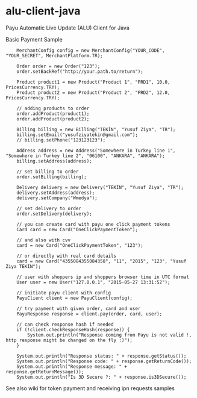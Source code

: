 # alu-client-java
Payu Automatic Live Update (ALU) Client for Java

Basic Payment Sample


		MerchantConfig config = new MerchantConfig("YOUR_CODE", "YOUR_SECRET", MerchantPlatform.TR);
		
		Order order = new Order("123");
		order.setBackRef("http://your.path.to/return");

		Product product1 = new Product("Product 1", "PRD1", 10.0, PricesCurrency.TRY);
		Product product2 = new Product("Product 2", "PRD2", 12.0, PricesCurrency.TRY);

		// adding products to order
		order.addProduct(product1);
		order.addProduct(product2);

		Billing billing = new Billing("TEKİN", "Yusuf Ziya", "TR");
		billing.setEmail("yusufziyatekin@gmail.com");
		// billing.setPhone("123123123");

		Address address = new Address("Somewhere in Turkey line 1", "Somewhere in Turkey line 2", "06100", "ANKARA", "ANKARA");
		billing.setAddress(address);

		// set billing to order
		order.setBilling(billing);

		Delivery delivery = new Delivery("TEKİN", "Yusuf Ziya", "TR");
		delivery.setAddress(address);
		delivery.setCompany("Wmedya");

		// set delivery to order
		order.setDelivery(delivery);

		// you can create card with payu one click payment tokens
		Card card = new Card("OneClickPaymentToken");

		// and also with cvv
		card = new Card("OneClickPaymentToken", "123");

		// or directly with real card details
		card = new Card("4355084355084358", "11", "2015", "123", "Yusuf Ziya TEKİN");

		// user with shoppers ip and shoppers browser time in UTC format
		User user = new User("127.0.0.1", "2015-05-27 13:31:52");

		// initiate payu client with config
		PayuClient client = new PayuClient(config);

		// try payment with given order, card and user
		PayuResponse response = client.pay(order, card, user);

		// can check response hash if needed
		if (!client.checkResponseHash(response)) {
			System.out.println("Response coming from Payu is not valid !, http response might be changed on the fly :)");
		}

		System.out.println("Response status: " + response.getStatus());
		System.out.println("Response code: " + response.getReturnCode());
		System.out.println("Response message: " + response.getReturnMessage());
		System.out.println("Is 3D Secure ?: " + response.is3DSecure());

See also wiki for token payment and receiving ipn requests samples
